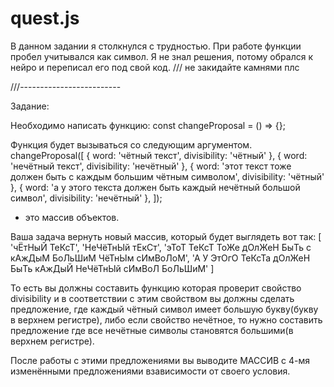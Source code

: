 # quest.js

В данном задании я столкнулся с трудностью. При работе функции пробел учитывался как символ.
Я не знал решения, потому обрался к нейро и переписал его под свой код.
/// не закидайте камнями плс

///-------------------------

Задание:

Необходимо написать функцию:
const changeProposal = () => {};

Функция будет вызываться со следующим аргументом.
changeProposal([
  { word: 'чётный текст', divisibility: 'чётный' },
  { word: 'нечётный текст', divisibility: 'нечётный' },
  { word: 'этот текст тоже должен быть с каждым большим чётным символом', divisibility: 'чётный' },
  { word: 'а у этого текста должен быть каждый нечётный большой символ', divisibility: 'нечётный' },
]);
- это массив объектов.

Ваша задача вернуть новый массив, который будет выглядеть вот так:
[
    'чЁтНыЙ ТеКсТ',
    'НеЧёТнЫй тЕкСт',
    'эТоТ ТеКсТ ТоЖе дОлЖеН БыТь с кАжДыМ БоЛьШиМ ЧёТнЫм сИмВоЛоМ',
    'А У ЭтОгО ТеКсТа дОлЖеН БыТь кАжДыЙ НеЧёТнЫй сИмВоЛ БоЛьШиМ' 
   ]

То есть вы должны составить функцию которая проверит свойство divisibility и в соответствии с этим свойством вы должны сделать предложение, где каждый чётный символ имеет большую букву(букву в верхнем регистре), либо если свойство нечётное, то нужно составить предложение где все нечётные символы становятся большими(в верхнем регистре).

После работы с этими предложениями вы выводите МАССИВ с 4-мя изменёнными предложениями взависимости от своего условия.
